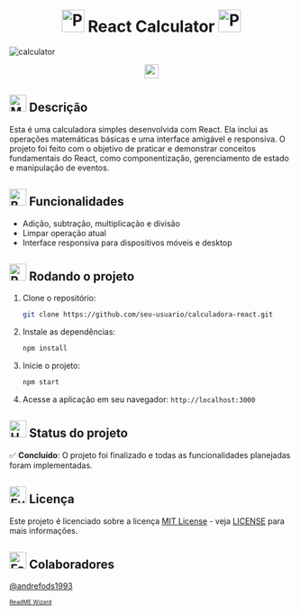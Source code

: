 <h1 align="center"><img src="https://raw.githubusercontent.com/Tarikul-Islam-Anik/Animated-Fluent-Emojis/master/Emojis/Activities/Party%20Popper.png" alt="Party Popper" width="40" height="40" /> React Calculator <img src="https://raw.githubusercontent.com/Tarikul-Islam-Anik/Animated-Fluent-Emojis/master/Emojis/Activities/Party%20Popper.png" alt="Party Popper" width="40" height="40" /></h1>

![calculator](https://github.com/user-attachments/assets/3fd25530-b18e-4195-9ea9-1e830441794f)

<p align="center" >
  <a href="https://skillicons.dev">
    <img src="https://skillicons.dev/icons?i=css,html,js,react" height="25"/>
  </a>
</p>

## <img src="https://raw.githubusercontent.com/Tarikul-Islam-Anik/Animated-Fluent-Emojis/master/Emojis/Objects/Memo.png" alt="Memo" width="30" height="30" /> Descrição

Esta é uma calculadora simples desenvolvida com React. Ela inclui as operações matemáticas básicas e uma interface amigável e responsiva. O projeto foi feito com o objetivo de praticar e demonstrar conceitos fundamentais do React, como componentização, gerenciamento de estado e manipulação de eventos.

## <img src="https://raw.githubusercontent.com/Tarikul-Islam-Anik/Animated-Fluent-Emojis/master/Emojis/Objects/Books.png" alt="Books" width="30" height="30" /> Funcionalidades

 - Adição, subtração, multiplicação e divisão
 - Limpar operação atual
 - Interface responsiva para dispositivos móveis e desktop

## <img src="https://raw.githubusercontent.com/Tarikul-Islam-Anik/Animated-Fluent-Emojis/master/Emojis/Travel%20and%20places/Rocket.png" alt="Rocket" width="30" height="30" /> Rodando o projeto

1. Clone o repositório:
   ```bash
   git clone https://github.com/seu-usuario/calculadora-react.git
   ```

2. Instale as dependências:
   ```bash
   npm install
   ```

3. Inicie o projeto:
   ```bash
   npm start
   ```

4. Acesse a aplicação em seu navegador: `http://localhost:3000`

## <img src="https://raw.githubusercontent.com/Tarikul-Islam-Anik/Animated-Fluent-Emojis/master/Emojis/Travel%20and%20places/Hourglass%20Done.png" alt="Hourglass Done" width="30" height="30" /> Status do projeto

✅ **Concluído**: O projeto foi finalizado e todas as funcionalidades planejadas foram implementadas.

## <img src="https://raw.githubusercontent.com/Tarikul-Islam-Anik/Animated-Fluent-Emojis/master/Emojis/Hand%20gestures/Eyes.png" alt="Eyes" width="30" height="30" /> Licença

Este projeto é licenciado sobre a licença [MIT License](https://opensource.org/licenses/MIT) - veja [LICENSE](LICENSE) para mais informações.

## <img src="https://raw.githubusercontent.com/Tarikul-Islam-Anik/Animated-Fluent-Emojis/master/Emojis/Hand%20gestures/Folded%20Hands%20Medium-Light%20Skin%20Tone.png" alt="Folded Hands Medium-Light Skin Tone" width="30" height="30" /> Colaboradores

[@andrefods1993](https://github.com/andrefods1993)

<span style="font-size: 10px;"> [ReadME Wizard](https://github.com/andrefods1993) </span>
